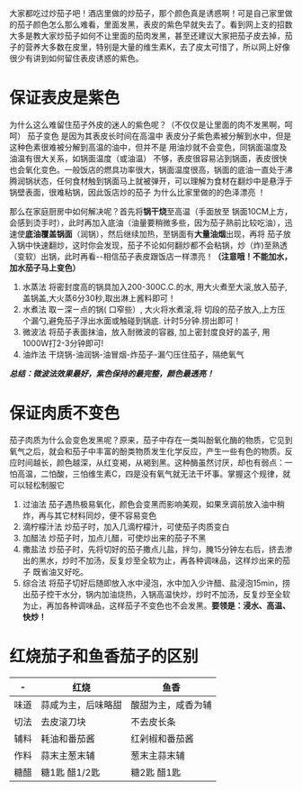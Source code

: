 大家都吃过炒茄子吧！酒店里做的炒茄子，那个颜色真是诱惑啊！可是自己家里做的茄子颜色怎么那么难看，里面发黑，表皮的紫色早就失去了。看到网上支的招数大多是教大家炒茄子如何不让里面的茄肉发黑，甚至还建议大家把茄子皮去掉，茄子的营养大多数在皮里，特别是大量的维生素K，去了皮太可惜了，所以网上好像很少有讲到如何留住表皮诱惑的紫色。

# 保证表皮是紫色
为什么这么难留住茄子外皮的迷人的紫色呢？（不仅仅是让里面的肉不发黑啊，呵呵）
茄子变色 是因为其表皮长时间在高温中 表皮分子紫色素被分解到水中，但是这种色素很难被分解到高温的油中，但并不是 用油炒就不会变色，同锅面温度及 油温有很大关系，如锅面温度（或油温） 不够，表皮很容易沾到锅面，表皮很快也会氧化变色。一般饭店的燃具功率很大，锅面温度很高，锅面的底油一直处于沸腾润锅状态，任何食材触到锅面马上就被弹开，可以理解为食材在翻炒中是悬浮于锅壁表面，很难粘锅，因此饭店炒的茄子 为什么比家里做的的色泽漂亮 ！

那么在家庭厨房中如何解决呢？首先将**锅干烧**至高温（手面放至 锅面10CM上方，会感到烫手时），此时再加入底油（油量要稍微多些，因为茄子熟前比较吃油），迅速使**底油覆盖锅面**（润锅），然后继续加热，至锅面有**大量油烟**出现，再将 茄子放入锅中快速翻炒，这时你会发现，茄子不论如何翻炒都不会粘锅，炒（炸)至熟透（变软）出锅，此时再看--相信茄子表皮跟饭店一样漂亮！**（注意哦！不能加水，加水茄子马上变色）**
1. 水蒸法
将密封度高的锅具加入200-300C.C.的水, 用大火煮至大滚,放入茄子,盖锅盖,大火蒸6分30秒,取出淋上酱料即可！
2. 水煮法
取ㄧ深ㄧ点的锅( 口窄些）, 大火将水煮滚,将 切段的茄子放入,上方压个漏勺,避免茄子浮出水面或触碰到锅底. 计时5分钟.捞出即可！
3. 微波法
将茄子表面抹油，放入耐微波的容器, 加上密封度良好的盖子, 用1000W打2-3分钟即可!
4. 油炸法
干烧锅-油润锅-油冒烟-炸茄子-漏勺压住茄子，隔绝氧气

***总结：微波法效果最好，紫色保持的最完整，颜色最透亮！***

# 保证肉质不变色
茄子肉质为什么会变色发黑呢？原来，茄子中存在一类叫酚氧化酶的物质，它见到氧气之后，就会和茄子中丰富的酚类物质发生化学反应，产生一些有色的物质。反应时间越长，颜色越深，从红变褐，从褐到黑。这种酶虽然讨厌，却也有弱点：一怕高温，二怕酸，三怕维生素C，四是没有氧气就无法干坏事。掌握这个规律，就可以轻松制服它
1. 过油法
茄子遇热极易氧化，颜色会变黑而影响美观，如果烹调前放入油中稍炸，再与其它材料同炒，便不容易变色
2. 滴柠檬汁法
炒茄子时，加入几滴柠檬汁，可使茄子肉质变白
3. 加醋法
炒茄子时，加点儿醋，可使炒出来的茄子不黑
4. 撒盐法
炒茄子时，先将切好的茄子撒点儿盐，拌匀，腌15分钟左右后，挤去渗出的黑水，炒时不加汤，反复炒至全软为止，再各种调味品，这样炒出来的茄子 既省油又好吃。
5. 综合法
将茄子切好后随即放入水中浸泡，水中加入少许醋、盐浸泡15min，捞出茄子控干水分，锅内加油烧热，入锅高温快炒，炒时不加汤，反复炒至全软为止，再加各种调味品，这样茄子不变色也不会发黑。**要领是：浸水、高温、快炒！**

# 红烧茄子和鱼香茄子的区别
-|红烧|鱼香
---|---|---
味道|蒜咸为主，后味略甜|酸甜为主，咸香为辅
切法|去皮滚刀块|不去皮长条
辅料|耗油和番茄酱|红剁椒和番茄酱
作料|蒜末主葱末辅|葱末主蒜末辅
糖醋|糖1匙 醋1/2匙|糖2匙 醋1匙
